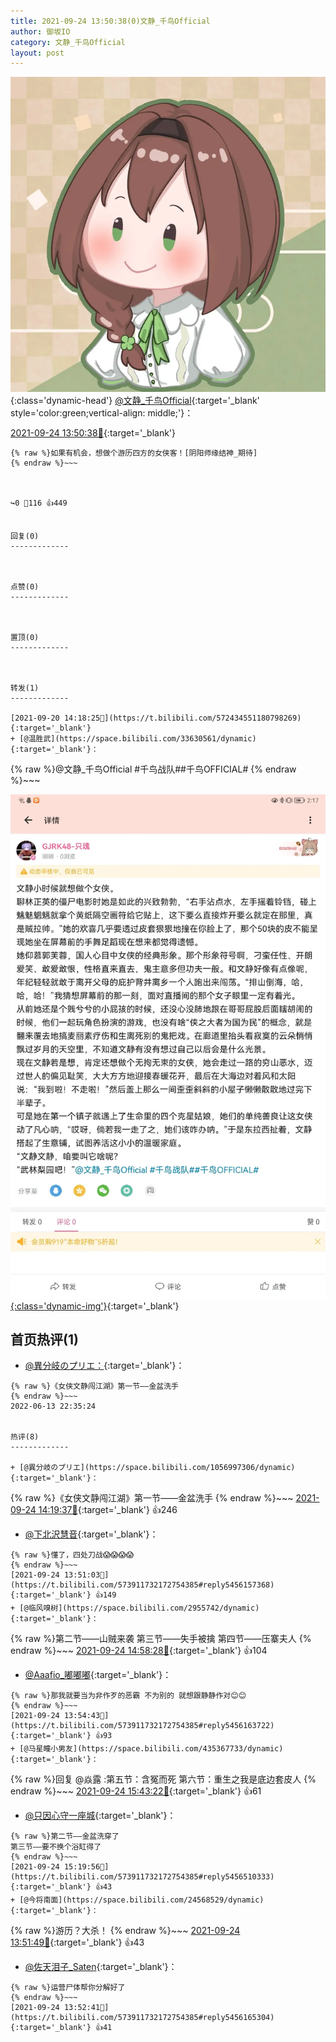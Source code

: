 ```yaml
---
title: 2021-09-24 13:50:38(0)文静_千鸟Official
author: 御坂IO
category: 文静_千鸟Official
layout: post
---
```


![img](/images/ac7482ed1b9a7f203dc68c0c4a77c488a27b108a.jpg){:class='dynamic-head'}
[@文静_千鸟Official](https://space.bilibili.com/667526012/dynamic){:target='_blank' style='color:green;vertical-align: middle;'}：

[2021-09-24 13:50:38🔗](https://t.bilibili.com/573911732172754385){:target='_blank'}

~~~
{% raw %}如果有机会，想做个游历四方的女侠客！[阴阳师缘结神_期待]
{% endraw %}~~~



↪️0 💬116 👍449


回复(0)
-------------



点赞(0)
-------------



置顶(0)
-------------



转发(1)
-------------

[2021-09-20 14:18:25🔗](https://t.bilibili.com/572434551180798269){:target='_blank'}
+ [@温胜武](https://space.bilibili.com/33630561/dynamic){:target='_blank'}：
~~~
{% raw %}@文静_千鸟Official #千鸟战队##千鸟OFFICIAL#
{% endraw %}~~~


[![img](/images/97028fe60221097bbbbd677dcca79300c346dfd1.jpg){:class='dynamic-img'}](/images/97028fe60221097bbbbd677dcca79300c346dfd1.jpg){:target='_blank'}




首页热评(1)
-------------

+ [@異分岐のプリエ：](https://space.bilibili.com/1056997306/dynamic){:target='_blank'}：
~~~
{% raw %}《女侠文静闯江湖》第一节——金盆洗手
{% endraw %}~~~
2022-06-13 22:35:24


热评(8)
-------------

+ [@異分岐のプリエ](https://space.bilibili.com/1056997306/dynamic){:target='_blank'}：
~~~
{% raw %}《女侠文静闯江湖》第一节——金盆洗手
{% endraw %}~~~
[2021-09-24 14:19:37🔗](https://t.bilibili.com/573911732172754385#reply5456267145){:target='_blank'} 👍246
+ [@下北沢慧音](https://space.bilibili.com/2231986/dynamic){:target='_blank'}：
~~~
{% raw %}懂了，四处刀战😱😱😱😱
{% endraw %}~~~
[2021-09-24 13:51:03🔗](https://t.bilibili.com/573911732172754385#reply5456157368){:target='_blank'} 👍149
+ [@临风嗅树](https://space.bilibili.com/2955742/dynamic){:target='_blank'}：
~~~
{% raw %}第二节——山贼来袭
第三节——失手被擒
第四节——压寨夫人
{% endraw %}~~~
[2021-09-24 14:58:28🔗](https://t.bilibili.com/573911732172754385#reply5456417570){:target='_blank'} 👍104
+ [@Aaafio_嘟嘟嘟](https://space.bilibili.com/3872235/dynamic){:target='_blank'}：
~~~
{% raw %}那我就要当为非作歹的恶霸 不为别的 就想跟静静作对😊😊
{% endraw %}~~~
[2021-09-24 13:54:43🔗](https://t.bilibili.com/573911732172754385#reply5456163722){:target='_blank'} 👍93
+ [@马星瞳小男友](https://space.bilibili.com/435367733/dynamic){:target='_blank'}：
~~~
{% raw %}回复 @焱露 :第五节：含冤而死
第六节：重生之我是底边套皮人
{% endraw %}~~~
[2021-09-24 15:43:22🔗](https://t.bilibili.com/573911732172754385#reply5456605896){:target='_blank'} 👍61
+ [@只因心守一座城](https://space.bilibili.com/39929149/dynamic){:target='_blank'}：
~~~
{% raw %}第二节——金盆洗穿了
第三节——要不换个浴缸得了
{% endraw %}~~~
[2021-09-24 15:19:56🔗](https://t.bilibili.com/573911732172754385#reply5456510333){:target='_blank'} 👍43
+ [@今将南面](https://space.bilibili.com/24568529/dynamic){:target='_blank'}：
~~~
{% raw %}游历？大杀！
{% endraw %}~~~
[2021-09-24 13:51:49🔗](https://t.bilibili.com/573911732172754385#reply5456158450){:target='_blank'} 👍43
+ [@佐天泪子_Saten](https://space.bilibili.com/22646444/dynamic){:target='_blank'}：
~~~
{% raw %}运营尸体帮你分解好了
{% endraw %}~~~
[2021-09-24 13:52:41🔗](https://t.bilibili.com/573911732172754385#reply5456165304){:target='_blank'} 👍41


